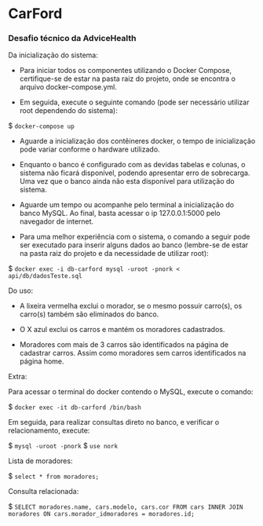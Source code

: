 # CarFord
### Desafio técnico da AdviceHealth

Da inicialização do sistema:

- Para iniciar todos os componentes utilizando o Docker Compose, certifique-se de estar na pasta raiz do projeto, onde se encontra o arquivo docker-compose.yml.

- Em seguida, execute o seguinte comando (pode ser necessário utilizar root dependendo do sistema):

$ `docker-compose up`

- Aguarde a inicialização dos contêineres docker, o tempo de inicialização pode variar conforme o hardware utilizado.

- Enquanto o banco é configurado com as devidas tabelas e colunas, o sistema não ficará disponível, podendo apresentar erro de sobrecarga. Uma vez que o banco ainda não esta disponível para utilização do sistema.

- Aguarde um tempo ou acompanhe pelo terminal a inicialização do banco MySQL. Ao final, basta acessar o ip 127.0.0.1:5000 pelo navegador de internet.

- Para uma melhor experiência com o sistema, o comando a seguir pode ser executado para inserir alguns dados ao banco (lembre-se de estar na pasta raiz do projeto e da necessidade de utilizar root):

$ `docker exec -i db-carford mysql -uroot -pnork < api/db/dadosTeste.sql`


Do uso:

- A lixeira vermelha exclui o morador, se o mesmo possuir carro(s), os carro(s) também são eliminados do banco.

- O X azul exclui os carros e mantém os moradores cadastrados.

- Moradores com mais de 3 carros são identificados na página de cadastrar carros. Assim como moradores sem carros identificados na página home.


Extra:

Para acessar o terminal do docker contendo o MySQL, execute o comando:

$ `docker exec -it db-carford /bin/bash`

Em seguida, para realizar consultas direto no banco, e verificar o relacionamento, execute:

$ `mysql -uroot -pnork`
$ `use nork`

Lista de moradores:

$ `select * from moradores;`

Consulta relacionada:

$ `SELECT moradores.name, cars.modelo, cars.cor FROM cars INNER JOIN moradores ON cars.morador_idmoradores = moradores.id;`
